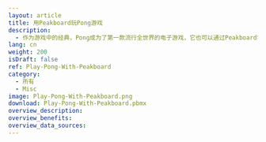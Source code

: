 ```yaml
---
layout: article
title: 用Peakboard玩Pong游戏
description: 
  - 作为游戏中的经典，Pong成为了第一款流行全世界的电子游戏，它也可以通过Peakboard实现。左侧玩家使用“w”键向上移动球拍，“s”键使其向下移动；而右侧玩家可用箭头按键“上”和“下”控制球拍。
lang: cn
weight: 200
isDraft: false
ref: Play-Pong-With-Peakboard
category:
  - 所有
  - Misc
image: Play-Pong-With-Peakboard.png
download: Play-Pong-With-Peakboard.pbmx
overview_description:
overview_benefits:
overview_data_sources:
---
```

